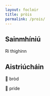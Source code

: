 ```yaml
---
layout: focloir
title: pròis
permalink: /prois/
---
```


## Sainmhíniú

Ri thighinn

## Aistriúcháin

&#x1f3f4;&#xe0067;&#xe0062;&#xe0073;&#xe0063;&#xe0074;&#xe007f; bròd

&#x1f3f4;&#xe0067;&#xe0062;&#xe0065;&#xe006e;&#xe0067;&#xe007f; pride
